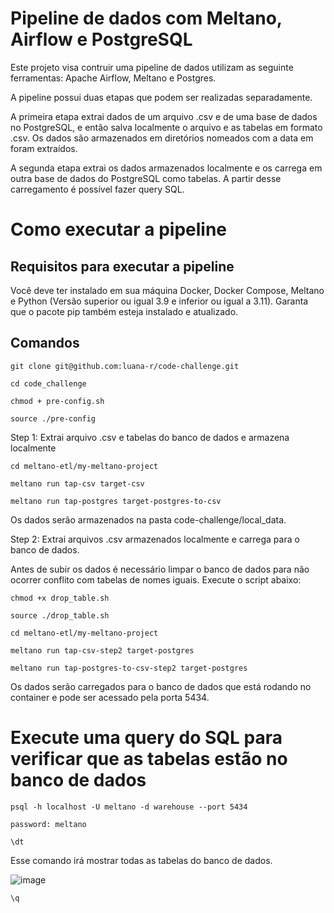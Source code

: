 # Pipeline de dados com Meltano, Airflow e PostgreSQL #

Este projeto visa contruir uma pipeline de dados utilizam as seguinte ferramentas: Apache Airflow, Meltano e Postgres. 

A pipeline possui duas etapas que podem ser realizadas separadamente.

A primeira etapa extrai dados de um arquivo .csv e de uma base de dados no PostgreSQL, e então salva localmente o arquivo e as tabelas em formato .csv. Os dados são armazenados em diretórios nomeados com a data em foram extraídos.

A segunda etapa extrai os dados armazenados localmente e os carrega em outra base de dados do PostgreSQL como tabelas. A partir desse carregamento é possível fazer query SQL.

# Como executar a pipeline #

## Requisitos para executar a pipeline ##

Você deve ter instalado em sua máquina Docker, Docker Compose, Meltano e Python (Versão superior ou igual 3.9 e inferior ou igual a 3.11). Garanta que o pacote pip também esteja instalado e atualizado.

## Comandos ##

`git clone git@github.com:luana-r/code-challenge.git`

`cd code_challenge`

`chmod + pre-config.sh`

`source ./pre-config`

Step 1: Extrai arquivo .csv e tabelas do banco de dados e armazena localmente

`cd meltano-etl/my-meltano-project`

`meltano run tap-csv target-csv`

`meltano run tap-postgres target-postgres-to-csv`

Os dados serão armazenados na pasta code-challenge/local_data.

Step 2: Extrai arquivos .csv armazenados localmente e carrega para o banco de dados.

Antes de subir os dados é necessário limpar o banco de dados para não ocorrer conflito com tabelas de nomes iguais. Execute o script abaixo:

`chmod +x drop_table.sh`

`source ./drop_table.sh`

`cd meltano-etl/my-meltano-project`

`meltano run tap-csv-step2 target-postgres`

`meltano run tap-postgres-to-csv-step2 target-postgres`

Os dados serão carregados para o banco de dados que está rodando no container e pode ser acessado pela porta 5434.

# Execute uma query do SQL para verificar que as tabelas estão no banco de dados #

`psql -h localhost -U meltano -d warehouse --port 5434`

`password: meltano`

`\dt`

Esse comando irá mostrar todas as tabelas do banco de dados.

![image](https://github.com/user-attachments/assets/31ffc8c6-9829-4af2-86bd-7b922de6ca20)

`\q`
